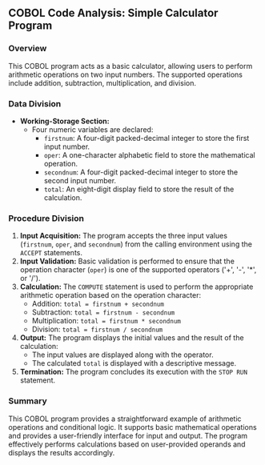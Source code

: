 ## COBOL Code Analysis: Simple Calculator Program

### Overview

This COBOL program acts as a basic calculator, allowing users to perform arithmetic operations on two input numbers. The supported operations include addition, subtraction, multiplication, and division.

### Data Division

* **Working-Storage Section:**
    *   Four numeric variables are declared:
        *   `firstnum`: A four-digit packed-decimal integer to store the first input number.
        *   `oper`: A one-character alphabetic field to store the mathematical operation.
        *   `secondnum`: A four-digit packed-decimal integer to store the second input number.
        *   `total`: An eight-digit display field to store the result of the calculation.

### Procedure Division

1.  **Input Acquisition:** The program accepts the three input values (`firstnum`, `oper`, and `secondnum`) from the calling environment using the `ACCEPT` statements.
2.  **Input Validation:** Basic validation is performed to ensure that the operation character (`oper`) is one of the supported operators ('+', '-', '*', or '/').
3.  **Calculation:** The `COMPUTE` statement is used to perform the appropriate arithmetic operation based on the operation character:
    *   Addition: `total = firstnum + secondnum`
    *   Subtraction: `total = firstnum - secondnum`
    *   Multiplication: `total = firstnum * secondnum`
    *   Division: `total = firstnum / secondnum`
4.  **Output:** The program displays the initial values and the result of the calculation:
    *   The input values are displayed along with the operator.
    *   The calculated `total` is displayed with a descriptive message.
5.  **Termination:** The program concludes its execution with the `STOP RUN` statement.

### Summary

This COBOL program provides a straightforward example of arithmetic operations and conditional logic. It supports basic mathematical operations and provides a user-friendly interface for input and output. The program effectively performs calculations based on user-provided operands and displays the results accordingly.